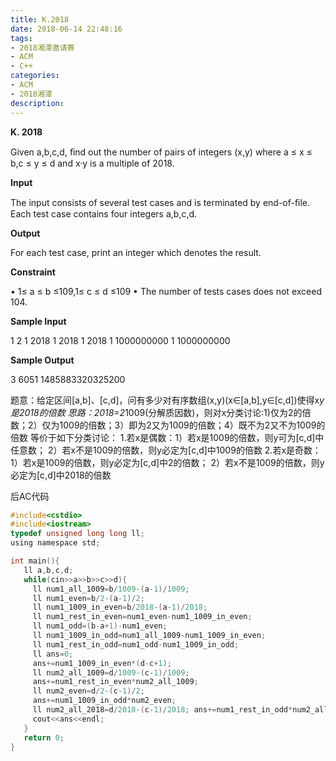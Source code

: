 ```yaml
---
title: K.2018
date: 2018-06-14 22:48:16
tags:
- 2018湘潭邀请赛
- ACM
- C++
categories:
- ACM
- 2018湘潭
description:
---
```

**K. 2018**

Given a,b,c,d, ﬁnd out the number of pairs of integers (x,y) where a ≤ x ≤ b,c ≤ y ≤ d and x·y is a 
multiple of 2018.

<!--more-->
**Input**

The input consists of several test cases and is terminated by end-of-ﬁle. 
Each test case contains four integers a,b,c,d.

**Output**

For each test case, print an integer which denotes the result.

**Constraint**

  • 1≤ a ≤ b ≤109,1≤ c ≤ d ≤109
  • The number of tests cases does not exceed 104.

**Sample Input**

1 2 1 2018
1 2018 1 2018
1 1000000000 1 1000000000

**Sample Output**

3
6051
1485883320325200

题意：给定区间[a,b]、[c,d]，问有多少对有序数组(x,y)(x∈[a,b],y∈[c,d])使得x*y是2018的倍数
思路：2018=2*1009(分解质因数)，则对x分类讨论:1)仅为2的倍数；2）仅为1009的倍数；3）即为2又为1009的倍数；4）既不为2又不为1009的倍数
等价于如下分类讨论：
1.若x是偶数：1）若x是1009的倍数，则y可为[c,d]中任意数； 2）若x不是1009的倍数，则y必定为[c,d]中1009的倍数
2.若x是奇数：1）若x是1009的倍数，则y必定为[c,d]中2的倍数； 2）若x不是1009的倍数，则y必定为[c,d]中2018的倍数

后AC代码
```c
#include<cstdio>
#include<iostream>
typedef unsigned long long ll;
using namespace std;

int main(){
   ll a,b,c,d;
   while(cin>>a>>b>>c>>d){
     ll num1_all_1009=b/1009-(a-1)/1009;
     ll num1_even=b/2-(a-1)/2;
     ll num1_1009_in_even=b/2018-(a-1)/2018;
     ll num1_rest_in_even=num1_even-num1_1009_in_even;
     ll num1_odd=(b-a+1)-num1_even;
     ll num1_1009_in_odd=num1_all_1009-num1_1009_in_even;
     ll num1_rest_in_odd=num1_odd-num1_1009_in_odd;
     ll ans=0;
     ans+=num1_1009_in_even*(d-c+1);
     ll num2_all_1009=d/1009-(c-1)/1009; 
     ans+=num1_rest_in_even*num2_all_1009;
     ll num2_even=d/2-(c-1)/2;
     ans+=num1_1009_in_odd*num2_even;
     ll num2_all_2018=d/2018-(c-1)/2018; ans+=num1_rest_in_odd*num2_all_2018;
     cout<<ans<<endl;
   }
   return 0;
}
```